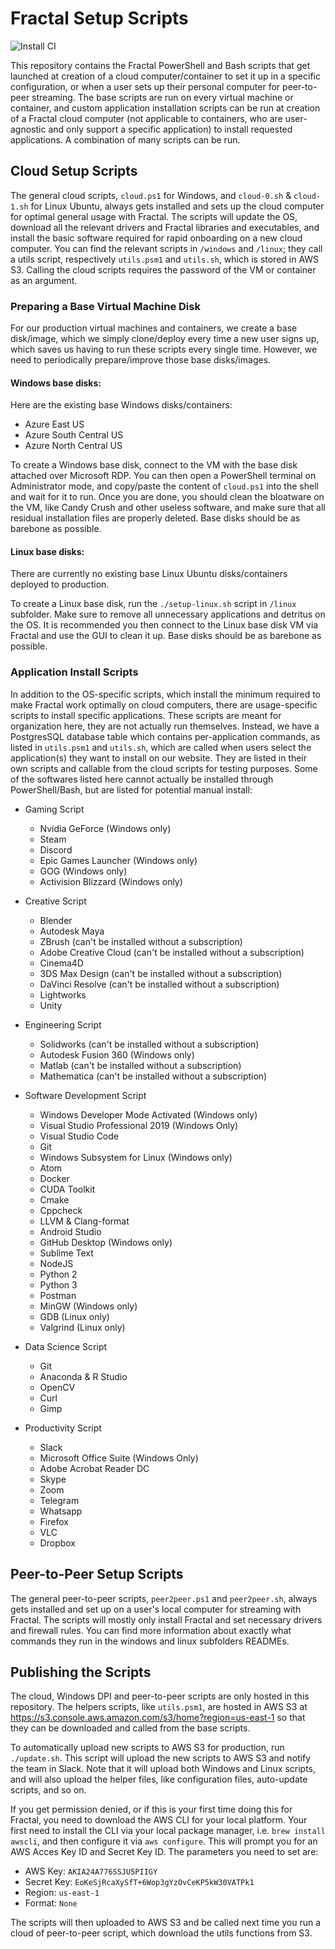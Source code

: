 # Fractal Setup Scripts

![Install CI](https://github.com/fractalcomputers/setup-scripts/workflows/Install%20CI/badge.svg)

This repository contains the Fractal PowerShell and Bash scripts that get launched at creation of a cloud computer/container to set it up in a specific configuration, or when a user sets up their personal computer for peer-to-peer streaming. The base scripts are run on every virtual machine or container, and custom application installation scripts can be run at creation of a Fractal cloud computer (not applicable to containers, who are user-agnostic and only support a specific application) to install requested applications. A combination of many scripts can be run.

## Cloud Setup Scripts

The general cloud scripts, `cloud.ps1` for Windows, and `cloud-0.sh` & `cloud-1.sh` for Linux Ubuntu, always gets installed and sets up the cloud computer for optimal general usage with Fractal. The scripts will update the OS, download all the relevant drivers and Fractal libraries and executables, and install the basic software required for rapid onboarding on a new cloud computer. You can find the relevant scripts in `/windows` and `/linux`; they call a utils script, respectively `utils.psm1` and `utils.sh`, which is stored in AWS S3. Calling the cloud scripts requires the password of the VM or container as an argument. 

### Preparing a Base Virtual Machine Disk

For our production virtual machines and containers, we create a base disk/image, which we simply clone/deploy every time a new user signs up, which saves us having to run these scripts every single time. However, we need to periodically prepare/improve those base disks/images. 

#### Windows base disks:

Here are the existing base Windows disks/containers:
- Azure East US
- Azure South Central US
- Azure North Central US

To create a Windows base disk, connect to the VM with the base disk attached over Microsoft RDP. You can then open a PowerShell terminal on Administrator mode, and copy/paste the content of `cloud.ps1` into the shell and wait for it to run. Once you are done, you should clean the bloatware on the VM, like Candy Crush and other useless software, and make sure that all residual installation files are properly deleted. Base disks should be as barebone as possible. 

#### Linux base disks:

There are currently no existing base Linux Ubuntu disks/containers deployed to production. 

To create a Linux base disk, run the `./setup-linux.sh` script in `/linux` subfolder. Make sure to remove all unnecessary applications and detritus on the OS. It is recommended you then connect to the Linux base disk VM via Fractal and use the GUI to clean it up. Base disks should be as barebone as possible. 

### Application Install Scripts

In addition to the OS-specific scripts, which install the minimum required to make Fractal work optimally on cloud computers, there are usage-specific scripts to install specific applications. These scripts are meant for organization here, they are not actually run themselves. Instead, we have a PostgresSQL database table which contains per-application commands, as listed in `utils.psm1` and `utils.sh`, which are called when users select the application(s) they want to install on our website. They are listed in their own scripts and callable from the cloud scripts for testing purposes. Some of the softwares listed here cannot actually be installed through PowerShell/Bash, but are listed for potential manual install:

- Gaming Script
  - Nvidia GeForce (Windows only)
  - Steam 
  - Discord
  - Epic Games Launcher (Windows only)
  - GOG (Windows only)
  - Activision Blizzard (Windows only)

- Creative Script
  - Blender
  - Autodesk Maya
  - ZBrush (can't be installed without a subscription)
  - Adobe Creative Cloud (can't be installed without a subscription)
  - Cinema4D
  - 3DS Max Design (can't be installed without a subscription)
  - DaVinci Resolve (can't be installed without a subscription)
  - Lightworks
  - Unity

- Engineering Script
  - Solidworks (can't be installed without a subscription)
  - Autodesk Fusion 360 (Windows only)
  - Matlab (can't be installed without a subscription)
  - Mathematica (can't be installed without a subscription)

- Software Development Script
  - Windows Developer Mode Activated (Windows only)
  - Visual Studio Professional 2019 (Windows Only)
  - Visual Studio Code
  - Git
  - Windows Subsystem for Linux (Windows only)
  - Atom
  - Docker
  - CUDA Toolkit
  - Cmake
  - Cppcheck
  - LLVM & Clang-format
  - Android Studio
  - GitHub Desktop (Windows only)
  - Sublime Text
  - NodeJS
  - Python 2
  - Python 3
  - Postman
  - MinGW (Windows only)
  - GDB (Linux only)
  - Valgrind (Linux only)

- Data Science Script
  - Git
  - Anaconda & R Studio
  - OpenCV
  - Curl
  - Gimp

- Productivity Script
  - Slack
  - Microsoft Office Suite (Windows Only)
  - Adobe Acrobat Reader DC
  - Skype
  - Zoom
  - Telegram
  - Whatsapp
  - Firefox
  - VLC
  - Dropbox

## Peer-to-Peer Setup Scripts

The general peer-to-peer scripts, `peer2peer.ps1` and `peer2peer.sh`, always gets installed and set up on a user's local computer for streaming with Fractal. The scripts will mostly only install Fractal and set necessary drivers and firewall rules. You can find more information about exactly what commands they run in the windows and linux subfolders READMEs.

## Publishing the Scripts

The cloud, Windows DPI and peer-to-peer scripts are only hosted in this repository. The helpers scripts, like `utils.psm1`, are hosted in AWS S3 at https://s3.console.aws.amazon.com/s3/home?region=us-east-1 so that they can be downloaded and called from the base scripts.

To automatically upload new scripts to AWS S3 for production, run `./update.sh`. This script will upload the new scripts to AWS S3 and notify the team in Slack. Note that it will upload both Windows and Linux scripts, and will also upload the helper files, like configuration files, auto-update scripts, and so on.

If you get permission denied, or if this is your first time doing this for Fractal, you need to download the AWS CLI for your local platform. Your first need to install the CLI via your local package manager, i.e. `brew install awscli`, and then configure it via `aws configure`. This will prompt you for an AWS Acces Key ID and Secret Key ID. The parameters you need to set are:

- AWS Key: `AKIA24A776SSJU5PIIGY`
- Secret Key: `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`
- Region: `us-east-1`
- Format: `None`

The scripts will then uploaded to AWS S3 and be called next time you run a cloud of peer-to-peer script, which download the utils functions from S3. 
